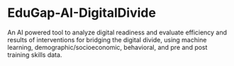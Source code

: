 # EduGap-AI-DigitalDivide
An AI powered tool to analyze digital readiness and evaluate efficiency and results of interventions for bridging the digital divide, using machine learning, demographic/socioeconomic, behavioral, and pre and post training skills data.
